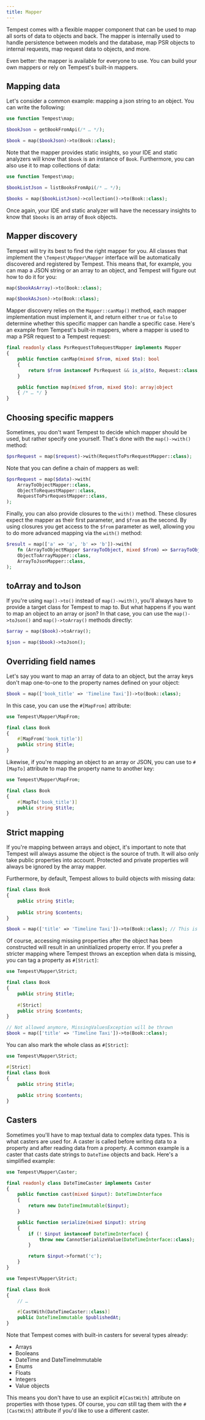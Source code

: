 ```yaml
---
title: Mapper
---
```


Tempest comes with a flexible mapper component that can be used to map all sorts of data to objects and back. The mapper is internally used to handle persistence between models and the database, map PSR objects to internal requests, map request data to objects, and more. 

Even better: the mapper is available for everyone to use. You can build your own mappers or rely on Tempest's built-in mappers.

## Mapping data

Let's consider a common example: mapping a json string to an object. You can write the following:

```php
use function Tempest\map;

$bookJson = getBookFromApi(/* … */);

$book = map($bookJson)->to(Book::class);
```

Note that the mapper provides static insights, so your IDE and static analyzers will know that `$book` is an instance of `Book`. Furthermore, you can also use it to map collections of data:

```php
use function Tempest\map;

$bookListJson = listBooksFromApi(/* … */);

$books = map($bookListJson)->collection()->to(Book::class);
```

Once again, your IDE and static analyzer will have the necessary insights to know that `$books` is an array of `Book` objects.

## Mapper discovery

Tempest will try its best to find the right mapper for you. All classes that implement the `\Tempest\Mapper\Mapper` interface will be automatically discovered and registered by Tempest. This means that, for example, you can map a JSON string or an array to an object, and Tempest will figure out how to do it for you:

```php
map($bookAsArray)->to(Book::class);

map($bookAsJson)->to(Book::class);
```

Mapper discovery relies on the `Mapper::canMap()` method, each mapper implementation must implement it, and return either `true` or `false` to determine whether this specific mapper can handle a specific case. Here's an example from Tempest's built-in mappers, where a mapper is used to map a PSR request to a Tempest request:

```php
final readonly class PsrRequestToRequestMapper implements Mapper
{
    public function canMap(mixed $from, mixed $to): bool
    {
        return $from instanceof PsrRequest && is_a($to, Request::class, true);
    }

    public function map(mixed $from, mixed $to): array|object
    { /* … */ }
}
```

## Choosing specific mappers

Sometimes, you don't want Tempest to decide which mapper should be used, but rather specify one yourself. That's done with the `map()->with()` method:

```php
$psrRequest = map($request)->with(RequestToPsrRequestMapper::class);
```

Note that you can define a chain of mappers as well:

```php
$psrRequest = map($data)->with(
    ArrayToObjectMapper::class,
    ObjectToRequestMapper::class,
    RequestToPsrRequestMapper::class,
);
```

Finally, you can also provide closures to the `with()` method. These closures expect the mapper as their first parameter, and `$from` as the second. By using closures you get access to the `$from` parameter as well, allowing you to do more advanced mapping via the `with()` method:

```php
$result = map(['a' => 'a', 'b' => 'b'])->with(
    fn (ArrayToObjectMapper $arrayToObject, mixed $from) => $arrayToObject->map($from, ObjectA::class),
    ObjectToArrayMapper::class,
    ArrayToJsonMapper::class,
);
```

## toArray and toJson

If you're using `map()->to()` instead of `map()->with()`, you'll always have to provide a target class for Tempest to map to. But what happens if you want to map an object to an array or json? In that case, you can use the `map()->toJson()` and `map()->toArray()` methods directly:

```php
$array = map($book)->toArray();

$json = map($book)->toJson();
```

## Overriding field names

Let's say you want to map an array of data to an object, but the array keys don't map one-to-one to the property names defined on your object:

```php
$book = map(['book_title' => 'Timeline Taxi'])->to(Book::class);
```

In this case, you can use the `#[MapFrom]` attribute:

```php
use Tempest\Mapper\MapFrom;

final class Book
{
    #[MapFrom('book_title')]
    public string $title;
}
```

Likewise, if you're mapping an object to an array or JSON, you can use to `#[MapTo]` attribute to map the property name to another key:

```php
use Tempest\Mapper\MapFrom;

final class Book
{
    #[MapTo('book_title')]
    public string $title;
}
```

## Strict mapping

If you're mapping between arrays and object, it's important to note that Tempest will always assume the object is the source of truth. It will also only take public properties into account. Protected and private properties will always be ignored by the array mapper.

Furthermore, by default, Tempest allows to build objects with missing data:

```php
final class Book
{
    public string $title;
    
    public string $contents;
}

$book = map(['title' => 'Timeline Taxi'])->to(Book::class); // This is allowed
```

Of course, accessing missing properties after the object has been constructed will result in an uninitialized property error. If you prefer a stricter mapping where Tempest throws an exception when data is missing, you can tag a property as `#[Strict]`:

```php
use Tempest\Mapper\Strict;

final class Book
{
    public string $title;
    
    #[Strict]
    public string $contents;
}

// Not allowed anymore, MissingValuesException will be thrown
$book = map(['title' => 'Timeline Taxi'])->to(Book::class);
```

You can also mark the whole class as `#[Strict]`:

```php
use Tempest\Mapper\Strict;

#[Strict]
final class Book
{
    public string $title;
    
    public string $contents;
}
```

## Casters

Sometimes you'll have to map textual data to complex data types. This is what casters are used for. A caster is called before writing data to a property and after reading data from a property. A common example is a caster that casts date strings to `DateTime` objects and back. Here's a simplified example:

```php
use Tempest\Mapper\Caster;

final readonly class DateTimeCaster implements Caster
{   
    public function cast(mixed $input): DateTimeInterface
    {
        return new DateTimeImmutable($input);
    }

    public function serialize(mixed $input): string
    {
        if (! $input instanceof DateTimeInterface) {
            throw new CannotSerializeValue(DateTimeInterface::class);
        }

        return $input->format('c');
    }
}
```

```php
use Tempest\Mapper\Strict;

final class Book
{
    // …

    #[CastWith(DateTimeCaster::class)]
    public DateTimeImmutable $publishedAt;
}
```

Note that Tempest comes with built-in casters for several types already:

- Arrays
- Booleans
- DateTime and DateTimeImmutable
- Enums
- Floats
- Integers
- Value objects

This means you don't have to use an explicit `#[CastWith]` attribute on properties with those types. Of course, you _can_ still tag them with the `#[CastWith]` attribute if you'd like to use a different caster. 